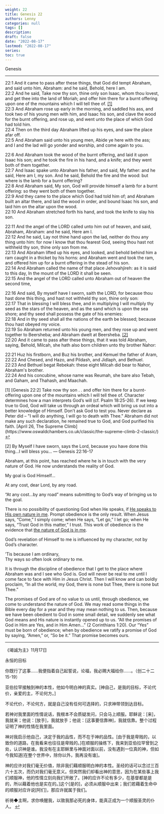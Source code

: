 ```yaml
---
weight: 22
title: Genesis 22
authors: Lenny
categories: null
tags: []
description: 
draft: false
date: "2022-08-17"
lastmod: "2022-08-17"
series:
toc: true
---
```


Genesis
<!--more-->
---

22:1 And it came to pass after these things, that God did tempt Abraham, and said unto him, Abraham: and he said, Behold, here I am.  
22:2 And he said, Take now thy son, thine only son Isaac, whom thou lovest, and get thee into the land of Moriah; and offer him there for a burnt offering upon one of the mountains which I will tell thee of.  <a id="1_ref" href = "#1">[1]</a>      
22:3 And Abraham rose up early in the morning, and saddled his ass, and took two of his young men with him, and Isaac his son, and clave the wood for the burnt offering, and rose up, and went unto the place of which God had told him.  
22:4 Then on the third day Abraham lifted up his eyes, and saw the place afar off.  
22:5 And Abraham said unto his young men, Abide ye here with the ass; and I and the lad will go yonder and worship, and come again to you.  

22:6 And Abraham took the wood of the burnt offering, and laid it upon Isaac his son; and he took the fire in his hand, and a knife; and they went both of them together.  
22:7 And Isaac spake unto Abraham his father, and said, My father: and he said, Here am I, my son. And he said, Behold the fire and the wood: but where is the lamb for a burnt offering?  
22:8 And Abraham said, My son, God will provide himself a lamb for a burnt offering: so they went both of them together.  
22:9 And they came to the place which God had told him of; and Abraham built an altar there, and laid the wood in order, and bound Isaac his son, and laid him on the altar upon the wood.  
22:10 And Abraham stretched forth his hand, and took the knife to slay his son.  

22:11 And the angel of the LORD called unto him out of heaven, and said, Abraham, Abraham: and he said, Here am I.  
22:12 And he said, Lay not thine hand upon the lad, neither do thou any thing unto him: for now I know that thou fearest God, seeing thou hast not withheld thy son, thine only son from me.  
22:13 And Abraham lifted up his eyes, and looked, and behold behind him a ram caught in a thicket by his horns: and Abraham went and took the ram, and offered him up for a burnt offering in the stead of his son.  
22:14 And Abraham called the name of that place Jehovahjireh: as it is said to this day, In the mount of the LORD it shall be seen.  
22:15 And the angel of the LORD called unto Abraham out of heaven the second time,  

22:16 And said, By myself have I sworn, saith the LORD, for because thou hast done this thing, and hast not withheld thy son, thine only son:  
22:17 That in blessing I will bless thee, and in multiplying I will multiply thy seed as the stars of the heaven, and as the sand which is upon the sea shore; and thy seed shall possess the gate of his enemies:  
22:18 And in thy seed shall all the nations of the earth be blessed; because thou hast obeyed my voice.  
22:19 So Abraham returned unto his young men, and they rose up and went together to Beersheba; and Abraham dwelt at Beersheba.  <a id="2_ref" href = "#2">[2]</a>   
22:20 And it came to pass after these things, that it was told Abraham, saying, Behold, Milcah, she hath also born children unto thy brother Nahor:  

22:21 Huz his firstborn, and Buz his brother, and Kemuel the father of Aram,  
22:22 And Chesed, and Hazo, and Pildash, and Jidlaph, and Bethuel.  
22:23 And Bethuel begat Rebekah: these eight Milcah did bear to Nahor, Abraham's brother.  
22:24 And his concubine, whose name was Reumah, she bare also Tebah, and Gaham, and Thahash, and Maachah.  




<p id="1">[1]   
[Genesis 22:2] Take now thy son . . and offer him there for a burnt-offering upon one of the mountains which I will tell thee of.  
Character determines how a man interprets God’s will (cf. Psalm 18:25-26).   
If we keep true to God, God will take us through an ordeal which will bring us out into a better knowledge of Himself.  
Don’t ask God to test you. Never declare as Peter did – "I will do anything, I will go to death with Thee." Abraham did not make any such declaration, he remained true to God, and God purified his faith.  
[April 26, The Supreme Climb](https://www.oswaldchambers.co.uk/classic/the-supreme-climb-2-classic/) <a href="#1_ref">&#8617;</a></p>

<p id="2">[2]   
By Myself I have sworn, says the Lord, because you have done this thing…I will bless you… — Genesis 22:16-17   

Abraham, at this point, has reached where he is in touch with the very nature of God. He now understands the reality of God.  

My goal is God Himself…  

At any cost, dear Lord, by any road.  

“At any cost…by any road” means submitting to God’s way of bringing us to the goal.  

There is no possibility of questioning God when He speaks, if <u class = "red">He speaks to His own nature in me</u>. Prompt obedience is the only result. When Jesus says, “Come,” I simply come; when He says, “Let go,” I let go; when He says, “Trust God in this matter,” I trust. This work of obedience is the evidence that <u class = "red">the nature of God is in me</u>.  

God’s revelation of Himself to me is influenced by my character, not by God’s character.  

’Tis because I am ordinary,  
Thy ways so often look ordinary to me.  

It is through the discipline of obedience that I get to the place where Abraham was and I see who God is. God will never be real to me until I come face to face with Him in Jesus Christ. Then I will know and can boldly proclaim, “In all the world, my God, there is none but Thee, there is none but Thee.”  

The promises of God are of no value to us until, through obedience, we come to understand the nature of God. We may read some things in the Bible every day for a year and they may mean nothing to us. Then, because we have been obedient to God in some small detail, we suddenly see what God means and His nature is instantly opened up to us. “All the promises of God in Him are Yes, and in Him Amen…” (2 Corinthians 1:20). Our “Yes” must be born of obedience; when by obedience we ratify a promise of God by saying, “Amen,” or, “So be it.” That promise becomes ours.

---

《竭诚为主》11月17日  

永恒的目标  

你既行了这事……我便指着自己起誓说，论福，我必赐大福给你……。（创二十二15-19）  

亚伯拉罕接触到神的本性，他如今明白神的真实。[神自己，是我的目标，不论代价，亲爱的主，不论何方。]  

不论代价，不论何方，就是自己没有任何可选择的，只求神带领到达目标。

若神对我里面的性情说话，我根本不会质疑发问，只会马上顺服。耶稣说：[来]，我就来；他说：[放手]，我就放手；他说：[这事要信靠神]，我就信靠。整个过程证明了神的性情在我里面。  

神对我启示他自己，决定于我的品性，而不在于神的品性。[由于我是卑贱的，以致你的道路，在我看来也往往是卑贱的。]在顺服的操练下，我来到亚伯拉罕曾到之处，认识神是谁。我没有在主耶稣里与神面对面以前，没有遇到一位真的神，但如今我知道[在整个世界中，除你以外，我再没有谁]。

神的应许对我们毫无价值，除非我们藉顺服明白神的本性。圣经的话可以念过三百六十五次，而仍对我们毫无意义。但突然我们却看出神的意思，因为在某些事上我们顺服神，他的性情立刻向我们开敞了。[神的应许不论有多少，在基督都是是的，所以藉着他也是实在的。]这个[是的]，必须从顺服中出来；我们若藉着生命中的顺服对应许说[阿们]，那应许就属于我们。 

祈祷◆主啊，求你唤醒我，以致我那必死的身体，能真正成为一个顺服圣灵的仆人。 <a href="#2_ref">&#8617;</a></p>
